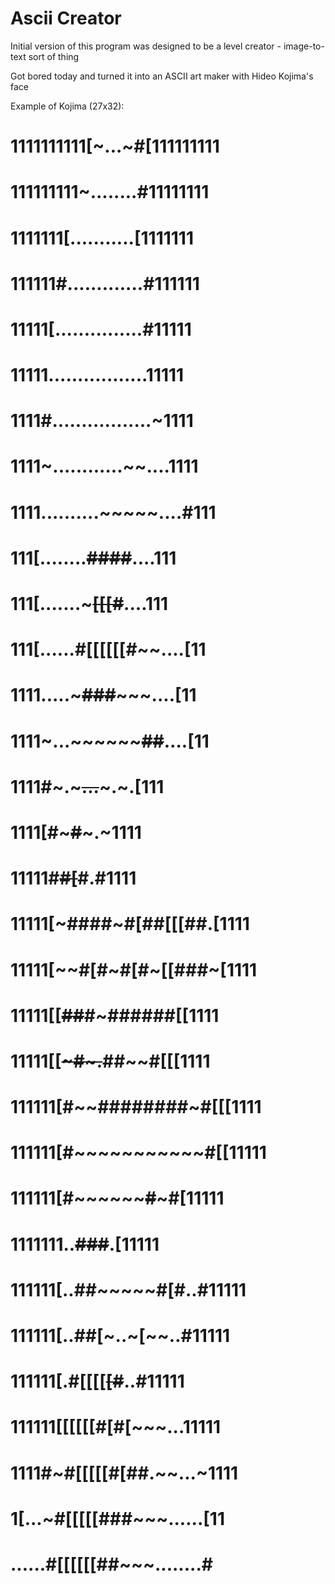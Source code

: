 # Ascii Creator

Initial version of this program was designed to be a level creator - image-to-text sort of thing

Got bored today and turned it into an ASCII art maker with Hideo Kojima's face

Example of Kojima (27x32):

# 1111111111[~...~#[111111111 #
# 111111111~........#11111111 #
# 1111111[...........[1111111 #
# 111111#.............#111111 #
# 11111[...............#11111 #
# 11111.................11111 #
# 1111#.................~1111 #
# 1111~............~~....1111 #
# 1111..........~~~~~....#111 #
# 111[........~~####~~....111 #
# 111[.......~~~[[[#~~....111 #
# 111[......#[[[[[[#~~....[11 #
# 1111.....~~~###~~~~~....[11 #
# 1111~...~~~~~~~~##~~....[11 #
# 1111#~.~~~~~..~~.~~~.~.[111 #
# 1111[#~~~~~~~#~~~~~~~.~1111 #
# 11111#~~~~~~#[~~~~~~#.#1111 #
# 11111[~####~#[##[[[##.[1111 #
# 11111[~~#[#~#[#~[[###~[1111 #
# 11111[[~~##~~#~######[[1111 #
# 11111[[~~~#~.~~##~~#[[[1111 #
# 111111[#~~########~#[[[1111 #
# 111111[#~~~~~~~~~~~#[[11111 #
# 111111[#~~~~~~~~#~~~#[11111 #
# 1111111..~~~~###~~~~.[11111 #
# 111111[..##~~~~~#[#..#11111 #
# 111111[..##[~..~[~~..#11111 #
# 111111[.#[[[[~~[#~~..#11111 #
# 111111[[[[[[#[#[~~~...11111 #
# 1111#~#[[[[[#[##.~~...~1111 #
# 1[...~#[[[[[###~~~......[11 #
# ......#[[[[[[##~~~........# #
